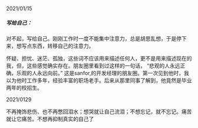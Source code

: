 2021/01/15

##### 写给自己：

​	对不起，写给自己。刚刚工作时一度不能集中注意力，总是胡思乱想，于是停下来，想写点东西，转移自己的注意力。

怀疑、担忧、迷茫、孤独，这些词不应该用来描述任何人，更不是用来描述现在的我，但，这些感觉确实存在。朋友圈里看到过这样的一句话， “悲观的人永远正确，乐观的人永远向前。” 这是sanfor,的开发经理的朋友圈。第一次见到他时，我以为他时工作多年，经验丰富的职场老手。后来从那里同事了解到，他竟然是毕业两年的校招生。



2021/0129

​	不再掩饰悲伤、也不再憋回泪水；想哭就让自己流泪；不想忘记，就不忘记。痛苦就让它痛苦。不想再抑制真实的自己了